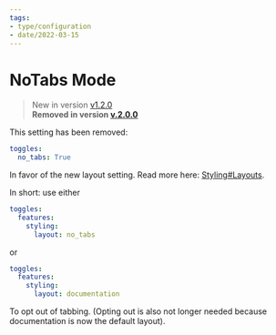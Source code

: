 ```yaml
---
tags:
- type/configuration
- date/2022-03-15
---
```

   
# NoTabs Mode   
> New in version [v1.2.0](../Changelog/v1.2.0.md)   
> **Removed in version [v.2.0.0](/not_created.md)**   
   
This setting has been removed:   
``` yaml
toggles:
  no_tabs: True
```
   
   
In favor of the new layout setting. Read more here: [Styling#Layouts](../Configurations/Styling/Styling.md#layouts).   
   
In short: use either   
``` yaml
toggles:
  features:
    styling: 
      layout: no_tabs
```
   
   
or    
   
``` yaml
toggles:
  features:
    styling: 
      layout: documentation
```
   
   
To opt out of tabbing. (Opting out is also not longer needed because documentation is now the default layout).